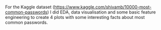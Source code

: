 For the Kaggle dataset (https://www.kaggle.com/shivamb/10000-most-common-passwords) I did EDA, data visualisation and some basic feature engineering
to create 4 plots with some interesting facts about most common passwords. 
